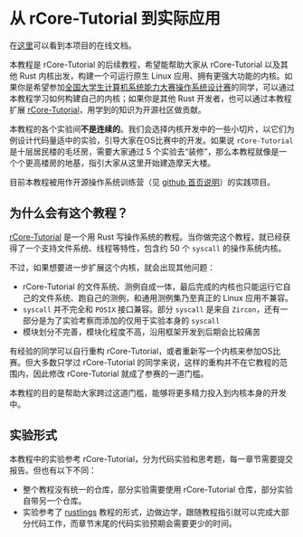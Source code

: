# 从 rCore-Tutorial 到实际应用

在[这里](https://scpointer.github.io/rcore2oscomp/)可以看到本项目的在线文档。

本教程是 rCore-Tutorial 的后续教程，希望能帮助大家从 rCore-Tutorial 以及其他 Rust 内核出发，构建一个可运行原生 Linux 应用、拥有更强大功能的内核。如果你是希望参加[全国大学生计算机系统能力大赛操作系统设计赛](https://os.educg.net/#/)的同学，可以通过本教程学习如何构建自己的内核；如果你是其他 Rust 开发者，也可以通过本教程扩展 [rCore-Tutorial](https://rcore-os.cn/rCore-Tutorial-Book-v3/)，用学到的知识为开源社区做贡献。

本教程的各个实验间**不是连续的**。我们会选择内核开发中的一些小切片，以它们为例设计代码量适中的实验，引导大家在OS比赛中的开发。如果说 `rCore-Tutorial` 是十层居民楼的毛坯房，需要大家通过 5 个实验去“装修”，那么本教程就像是一个个更高楼房的地基，指引大家从这里开始建造摩天大楼。

目前本教程被用作开源操作系统训练营（见 [github 首页说明](https://github.com/LearningOS)）的实践项目。

## 为什么会有这个教程？

[rCore-Tutorial](https://rcore-os.cn/rCore-Tutorial-Book-v3/) 是一个用 Rust 写操作系统的教程。当你做完这个教程，就已经获得了一个支持文件系统、线程等特性，包含约 50 个 `syscall` 的操作系统内核。

不过，如果想要进一步扩展这个内核，就会出现其他问题：

- rCore-Tutorial 的文件系统、测例自成一体，最后完成的内核也只能运行它自己的文件系统、跑自己的测例，和通用测例集乃至真正的 Linux 应用不兼容。
- `syscall` 并不完全和 `POSIX` 接口兼容。部分 `syscall` 是来自 `Zircon`，还有一部分是为了实验考察而添加的仅用于实验本身的 `syscall`
- 模块划分不完善，模块化程度不高，沿用框架开发到后期会比较痛苦

有经验的同学可以自行重构 rCore-Tutorial，或者重新写一个内核来参加OS比赛。但大多数只学过 rCore-Tutorial 的同学来说，这样的重构并不在它教程的范围内，因此修改  rCore-Tutorial  就成了参赛的一道门槛。

本教程的目的是帮助大家跨过这道门槛，能够将更多精力投入到内核本身的开发中。

## 实验形式

本教程中的实验参考 rCore-Tutorial，分为代码实验和思考题，每一章节需要提交报告。但也有以下不同：

- 整个教程没有统一的仓库，部分实验需要使用 rCore-Tutorial 仓库，部分实验自带另一个仓库。
- 实验参考了 [rustlings](https://github.com/rust-lang/rustlings) 教程的形式，边做边学，跟随教程指引就可以完成大部分代码工作，而章节末尾的代码实验预期会需要更少的时间。
